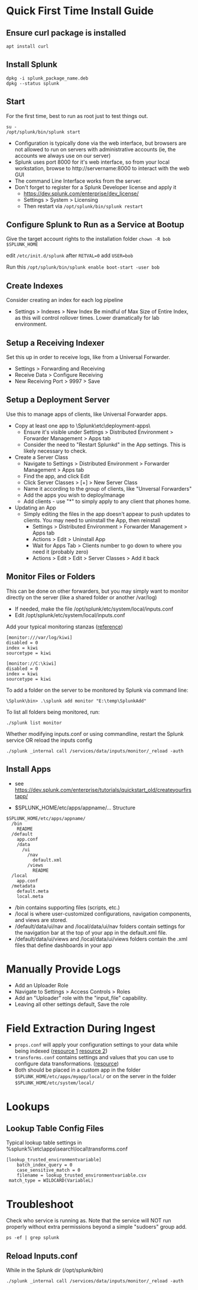 # Quick First Time Install Guide

## Ensure curl package is installed
```
apt install curl
```

## Install Splunk
```
dpkg -i splunk_package_name.deb
dpkg --status splunk
```

## Start
For the first time, best to run as root just to test things out.
```
su -
/opt/splunk/bin/splunk start
```

- Configuration is typically done via the web interface, but browsers are not allowed to run on servers with administrative accounts (ie, the accounts we always use on our server)
- Splunk uses port 8000 for it's web interface, so from your local workstation, browse to http://servername:8000 to interact with the web GUI
- The command Line Interface works from the server.
- Don't forget to register for a Splunk Developer license and apply it
  - https://dev.splunk.com/enterprise/dev_license/
  - Settings > System > Licensing
  - Then restart via ```/opt/splunk/bin/splunk restart```

## Configure Splunk to Run as a Service at Bootup
Give the target account rights to the installation folder
```chown -R bob $SPLUNK_HOME```

edit ```/etc/init.d/splunk```
after ```RETVAL=0``` add ```USER=bob```

Run this
```/opt/splunk/bin/splunk enable boot-start -user bob```


## Create Indexes
Consider creating an index for each log pipeline
- Settings > Indexes > New Index
Be mindful of  Max Size of Entire Index, as this will control rollover times. Lower dramatically for lab environment.

## Setup a Receiving Indexer
Set this up in order to receive logs, like from a Universal Forwarder.
- Settings > Forwarding and Receiving
- Receive Data > Configure Receiving
- New Receiving Port > 9997 > Save

## Setup a Deployment Server
Use this to manage apps of clients, like Universal Forwarder apps.
- Copy at least one app to \Splunk\etc\deployment-apps\
  - Ensure it's visible under Settings > Distributed Environment > Forwarder Management > Apps tab
  - Consider the need to "Restart Splunkd" in the App settings. This is likely necessary to check.
- Create a Server Class
  - Navigate to Settings > Distributed Environment > Forwarder Management > Apps tab
  - Find the app, and click Edit
  - Click Server Classes > \[+\] > New Server Class
  - Name it according to the group of clients, like "Unversal Forwarders"
  - Add the apps you wish to deploy/manage
  - Add clients - use "\*" to simply apply to any client that phones home.
- Updating an App
  - Simply editing the files in the app doesn't appear to push updates to clients. You may need to uninstall the App, then reinstall
    - Settings > Distributed Environment > Forwarder Management > Apps tab
    - Actions > Edit > Uninstall App
    - Wait for Apps Tab > Clients number to go down to where you need it (probably zero)
    - Actions > Edit > Edit > Server Classes > Add it back
  
## Monitor Files or Folders
This can be done on other forwarders, but you may simply want to monitor directly on the server (like a shared folder or another /var/log)

- If needed, make the file /opt/splunk/etc/system/local/inputs.conf
- Edit /opt/splunk/etc/system/local/inputs.conf

Add your typical monitoring stanzas ([reference](https://docs.splunk.com/Documentation/Splunk/latest/Data/Monitorfilesanddirectorieswithinputs.conf))
```
[monitor:///var/log/kiwi]
disabled = 0
index = kiwi
sourcetype = kiwi

[monitor://C:\kiwi]
disabled = 0
index = kiwi
sourcetype = kiwi
```

To add a folder on the server to be monitored by Splunk via command line:
```
\Splunk\bin> .\splunk add monitor "E:\temp\SplunkAdd"
```

To list all folders being monitored, run:
```
./splunk list monitor
```
Whether modifying inputs.conf or using commandline, restart the Splunk service OR reload the inputs config

```
./splunk _internal call /services/data/inputs/monitor/_reload -auth
```

## Install Apps
- see https://dev.splunk.com/enterprise/tutorials/quickstart_old/createyourfirstapp/

- $SPLUNK_HOME/etc/apps/appname/...
Structure
```
$SPLUNK_HOME/etc/apps/appname/
  /bin
    README
  /default
    app.conf
    /data
      /ui
        /nav
          default.xml
        /views
          README
  /local
    app.conf
  /metadata
    default.meta
    local.meta
```
- /bin contains supporting files (scripts, etc.)
- /local is where user-customized configurations, navigation components, and views are stored.
- /default/data/ui/nav and /local/data/ui/nav folders contain settings for the navigation bar at the top of your app in the default.xml file.
- /default/data/ui/views and /local/data/ui/views folders contain the .xml files that define dashboards in your app


# Manually Provide Logs
- Add an Uploader Role
- Navigate to Settings > Access Controls > Roles
- Add an "Uploader" role with the "input_file" capability.
- Leaving all other settings default, Save the role

# Field Extraction During Ingest
- ```props.conf``` will apply your configuration settings to your data while being indexed ([resource 1](http://docs.splunk.com/Documentation/Splunk/latest/Admin/Propsconf) [resource 2](https://docs.splunk.com/Documentation/Splunk/latest/Knowledge/Configurecalculatedfieldswithprops.conf))
- ```transforms.conf``` contains settings and values that you can use to configure data transformations. ([resource](https://docs.splunk.com/Documentation/Splunk/latest/Admin/Transformsconf))
- Both should be placed in a custom app in the folder ```$SPLUNK_HOME/etc/apps/myapp/local/``` or on the server in the folder ```$SPLUNK_HOME/etc/system/local/```



# Lookups
## Lookup Table Config Files
Typical lookup table settings in %splunk%\etc\apps\search\local\transforms.conf
```
[lookup_trusted_environmentvariable]
	batch_index_query = 0
	case_sensitive_match = 0
	filename = lookup_trusted_environmentvariable.csv
 match_type = WILDCARD(VariableL)
```

# Troubleshoot
Check who service is running as. Note that the service will NOT run properly without extra permissions beyond a simple "sudoers" group add.
```
ps -ef | grep splunk
```

## Reload Inputs.conf
While in the Splunk dir (/opt/splunk/bin)
```
./splunk _internal call /services/data/inputs/monitor/_reload -auth
```
